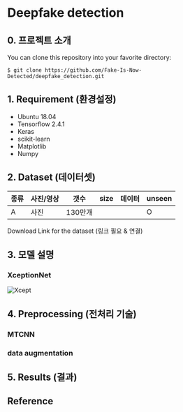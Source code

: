 # Deepfake detection

## 0. 프로젝트 소개

You can clone this repository into your favorite directory:
```
$ git clone https://github.com/Fake-Is-Now-Detected/deepfake_detection.git
```

## 1. Requirement (환경설정)
* Ubuntu 18.04
* Tensorflow 2.4.1
* Keras
* scikit-learn
* Matplotlib
* Numpy

## 2. Dataset (데이터셋)
종류|사진/영상|갯수|size|데이터|unseen
---|-------|---|----|-----|------
A|사진|130만개|||O

Download Link for the dataset (링크 필요 & 연결) 

## 3. 모델 설명
### XceptionNet
![Xcept](https://img1.daumcdn.net/thumb/R1280x0/?scode=mtistory2&fname=https%3A%2F%2Fblog.kakaocdn.net%2Fdn%2FcURENc%2FbtqGdQ4oEj2%2F7kbxgeNBccVQSZMbYZn2Kk%2Fimg.png)

## 4. Preprocessing (전처리 기술)
### MTCNN

### data augmentation


## 5. Results (결과)

## Reference

